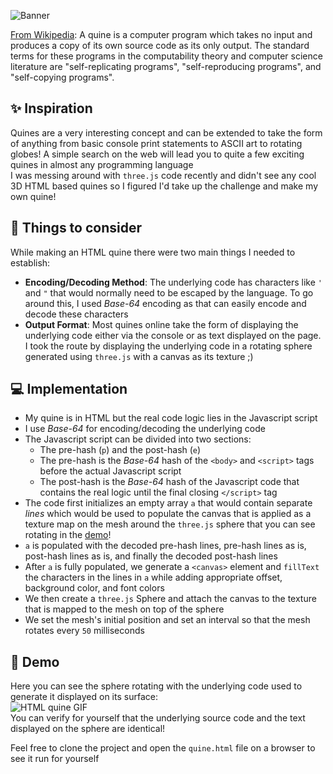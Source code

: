 ![Banner](https://github.com/nvsriram/quine/assets/50625504/4faae768-d078-49a4-a70e-5143a0907786)

[From Wikipedia](https://en.wikipedia.org/wiki/Quine_(computing)): A quine is a computer program which takes no input and produces a copy of its own source code as its only output. The standard terms for these programs in the computability theory and computer science literature are "self-replicating programs", "self-reproducing programs", and "self-copying programs".

## ✨ Inspiration

Quines are a very interesting concept and can be extended to take the form of anything from basic console print statements to ASCII art to rotating globes! A simple search on the web will lead you to quite a few exciting quines in almost any programming language <br/>
I was messing around with `three.js` code recently and didn't see any cool 3D HTML based quines so I figured I'd take up the challenge and make my own quine!

## 💭 Things to consider

While making an HTML quine there were two main things I needed to establish:
* **Encoding/Decoding Method**: The underlying code has characters like `'` and `"` that would normally need to be escaped by the language. To go around this, I used _Base-64_ encoding as that can easily encode and decode these characters
* **Output Format**: Most quines online take the form of displaying the underlying code either via the console or as text displayed on the page. I took the route by displaying the underlying code in a rotating sphere generated using `three.js` with a canvas as its texture ;)

## 💻 Implementation

* My quine is in HTML but the real code logic lies in the Javascript script
* I use _Base-64_ for encoding/decoding the underlying code
* The Javascript script can be divided into two sections:
  - The pre-hash (`p`) and the post-hash (`e`)
  - The pre-hash is the _Base-64_ hash of the `<body>` and `<script>` tags before the actual Javascript script
  - The post-hash is the _Base-64_ hash of the Javascript code that contains the real logic until the final closing `</script>` tag
* The code first initializes an empty array `a` that would contain separate <i title="separated by \n">lines</i> which would be used to populate the canvas that is applied as a texture map on the mesh around the `three.js` sphere that you can see rotating in the [demo](#demo)!
* `a` is populated with the decoded pre-hash lines, pre-hash lines as is, post-hash lines as is, and finally the decoded post-hash lines
* After `a` is fully populated, we generate a `<canvas>` element and `fillText` the characters in the lines in `a` while adding appropriate offset, background color, and font colors
* We then create a `three.js` Sphere and attach the canvas to the texture that is mapped to the mesh on top of the sphere
* We set the mesh's initial position and set an interval so that the mesh rotates every `50` milliseconds

## 🚀 Demo

Here you can see the sphere rotating with the underlying code used to generate it displayed on its surface: <br />
![HTML quine GIF](https://github.com/nvsriram/quine/blob/main/quine.gif?raw=true) <br />
You can verify for yourself that the underlying source code and the text displayed on the sphere are identical!

Feel free to clone the project and open the `quine.html` file on a browser to see it run for yourself

